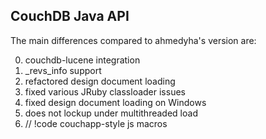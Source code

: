 ## CouchDB Java API

The main differences compared to ahmedyha's version are:

0. couchdb-lucene integration
1. \_revs\_info support
2. refactored design document loading
3. fixed various JRuby classloader issues
4. fixed design document loading on Windows
5. does not lockup under multithreaded load
6. // !code couchapp-style js macros 
